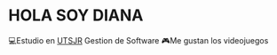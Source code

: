 <h1>HOLA SOY DIANA</h1>

💻Estudio en <a href="www.utsjr.edu.mx">UTSJR</a> Gestion de Software
🎮Me gustan los videojuegos


